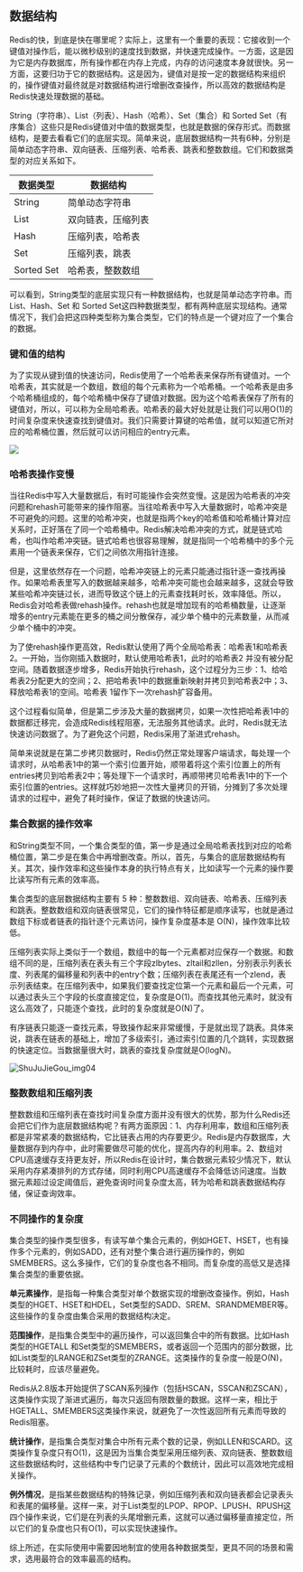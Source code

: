 ## 数据结构

Redis的快，到底是快在哪里呢？实际上，这里有一个重要的表现：它接收到一个键值对操作后，能以微秒级别的速度找到数据，并快速完成操作。一方面，这是因为它是内存数据库，所有操作都在内存上完成，内存的访问速度本身就很快。另一方面，这要归功于它的数据结构。这是因为，键值对是按一定的数据结构来组织的，操作键值对最终就是对数据结构进行增删改查操作，所以高效的数据结构是Redis快速处理数据的基础。

String（字符串）、List（列表）、Hash（哈希）、Set（集合）和 Sorted Set（有序集合）这些只是Redis键值对中值的数据类型，也就是数据的保存形式。而数据结构，是要去看看它们的底层实现。简单来说，底层数据结构一共有6种，分别是简单动态字符串、双向链表、压缩列表、哈希表、跳表和整数数组。它们和数据类型的对应关系如下。

| 数据类型   | 数据结构           |
| ---------- | ------------------ |
| String     | 简单动态字符串     |
| List       | 双向链表，压缩列表 |
| Hash       | 压缩列表，哈希表   |
| Set        | 压缩列表，跳表     |
| Sorted Set | 哈希表，整数数组   |

可以看到，String类型的底层实现只有一种数据结构，也就是简单动态字符串。而List、Hash、Set 和 Sorted Set这四种数据类型，都有两种底层实现结构。通常情况下，我们会把这四种类型称为集合类型，它们的特点是一个键对应了一个集合的数据。

### 键和值的结构

为了实现从键到值的快速访问，Redis使用了一个哈希表来保存所有键值对。一个哈希表，其实就是一个数组，数组的每个元素称为一个哈希桶。一个哈希表是由多个哈希桶组成的，每个哈希桶中保存了键值对数据。因为这个哈希表保存了所有的键值对，所以，可以称为全局哈希表。哈希表的最大好处就是让我们可以用O(1)的时间复杂度来快速查找到键值对。我们只需要计算键的哈希值，就可以知道它所对应的哈希桶位置，然后就可以访问相应的entry元素。

![](E:\GongZuoQu\ZhiShiKu\TuPian\JiKeShiJian\Redis\ShuJuJieGou_img02.jpg)

### 哈希表操作变慢

当往Redis中写入大量数据后，有时可能操作会突然变慢。这是因为哈希表的冲突问题和rehash可能带来的操作阻塞。当往哈希表中写入大量数据时，哈希冲突是不可避免的问题。这里的哈希冲突，也就是指两个key的哈希值和哈希桶计算对应关系时，正好落在了同一个哈希桶中。Redis解决哈希冲突的方式，就是链式哈希，也叫作哈希冲突链。链式哈希也很容易理解，就是指同一个哈希桶中的多个元素用一个链表来保存，它们之间依次用指针连接。

但是，这里依然存在一个问题，哈希冲突链上的元素只能通过指针逐一查找再操作。如果哈希表里写入的数据越来越多，哈希冲突可能也会越来越多，这就会导致某些哈希冲突链过长，进而导致这个链上的元素查找耗时长，效率降低。所以，Redis会对哈希表做rehash操作。rehash也就是增加现有的哈希桶数量，让逐渐增多的entry元素能在更多的桶之间分散保存，减少单个桶中的元素数量，从而减少单个桶中的冲突。

为了使rehash操作更高效，Redis默认使用了两个全局哈希表：哈希表1和哈希表2。一开始，当你刚插入数据时，默认使用哈希表1，此时的哈希表2 并没有被分配空间。随着数据逐步增多，Redis开始执行rehash，这个过程分为三步：1、给哈希表2分配更大的空间；2、把哈希表1中的数据重新映射并拷贝到哈希表2中；3、释放哈希表1的空间。哈希表 1留作下一次rehash扩容备用。

这个过程看似简单，但是第二步涉及大量的数据拷贝，如果一次性把哈希表1中的数据都迁移完，会造成Redis线程阻塞，无法服务其他请求。此时，Redis就无法快速访问数据了。为了避免这个问题，Redis采用了渐进式rehash。

简单来说就是在第二步拷贝数据时，Redis仍然正常处理客户端请求，每处理一个请求时，从哈希表1中的第一个索引位置开始，顺带着将这个索引位置上的所有entries拷贝到哈希表2中；等处理下一个请求时，再顺带拷贝哈希表1中的下一个索引位置的entries。这样就巧妙地把一次性大量拷贝的开销，分摊到了多次处理请求的过程中，避免了耗时操作，保证了数据的快速访问。

### 集合数据的操作效率

和String类型不同，一个集合类型的值，第一步是通过全局哈希表找到对应的哈希桶位置，第二步是在集合中再增删改查。所以，首先，与集合的底层数据结构有关。其次，操作效率和这些操作本身的执行特点有关，比如读写一个元素的操作要比读写所有元素的效率高。

集合类型的底层数据结构主要有 5 种：整数数组、双向链表、哈希表、压缩列表和跳表。整数数组和双向链表很常见，它们的操作特征都是顺序读写，也就是通过数组下标或者链表的指针逐个元素访问，操作复杂度基本是 O(N)，操作效率比较低。

压缩列表实际上类似于一个数组，数组中的每一个元素都对应保存一个数据。和数组不同的是，压缩列表在表头有三个字段zlbytes、zltail和zllen，分别表示列表长度、列表尾的偏移量和列表中的entry个数；压缩列表在表尾还有一个zlend，表示列表结束。在压缩列表中，如果我们要查找定位第一个元素和最后一个元素，可以通过表头三个字段的长度直接定位，复杂度是O(1)。而查找其他元素时，就没有这么高效了，只能逐个查找，此时的复杂度就是O(N)了。

有序链表只能逐一查找元素，导致操作起来非常缓慢，于是就出现了跳表。具体来说，跳表在链表的基础上，增加了多级索引，通过索引位置的几个跳转，实现数据的快速定位。当数据量很大时，跳表的查找复杂度就是O(logN)。

![]()![ShuJuJieGou_img04](E:\GongZuoQu\ZhiShiKu\TuPian\JiKeShiJian\Redis\ShuJuJieGou_img04.jpg)

### 整数数组和压缩列表

整数数组和压缩列表在查找时间复杂度方面并没有很大的优势，那为什么Redis还会把它们作为底层数据结构呢？有两方面原因：1、内存利用率，数组和压缩列表都是非常紧凑的数据结构，它比链表占用的内存要更少。Redis是内存数据库，大量数据存到内存中，此时需要做尽可能的优化，提高内存的利用率。2、数组对CPU高速缓存支持更友好，所以Redis在设计时，集合数据元素较少情况下，默认采用内存紧凑排列的方式存储，同时利用CPU高速缓存不会降低访问速度。当数据元素超过设定阈值后，避免查询时间复杂度太高，转为哈希和跳表数据结构存储，保证查询效率。

### 不同操作的复杂度

集合类型的操作类型很多，有读写单个集合元素的，例如HGET、HSET，也有操作多个元素的，例如SADD，还有对整个集合进行遍历操作的，例如SMEMBERS。这么多操作，它们的复杂度也各不相同。而复杂度的高低又是选择集合类型的重要依据。

**单元素操作**，是指每一种集合类型对单个数据实现的增删改查操作。例如，Hash 类型的HGET、HSET和HDEL，Set类型的SADD、SREM、SRANDMEMBER等。这些操作的复杂度由集合采用的数据结构决定。

**范围操作**，是指集合类型中的遍历操作，可以返回集合中的所有数据。比如Hash类型的HGETALL 和Set类型的SMEMBERS，或者返回一个范围内的部分数据，比如List类型的LRANGE和ZSet类型的ZRANGE。这类操作的复杂度一般是O(N)，比较耗时，应该尽量避免。

Redis从2.8版本开始提供了SCAN系列操作（包括HSCAN，SSCAN和ZSCAN），这类操作实现了渐进式遍历，每次只返回有限数量的数据。这样一来，相比于HGETALL、SMEMBERS这类操作来说，就避免了一次性返回所有元素而导致的Redis阻塞。

**统计操作**，是指集合类型对集合中所有元素个数的记录，例如LLEN和SCARD。这类操作复杂度只有O(1)，这是因为当集合类型采用压缩列表、双向链表、整数数组这些数据结构时，这些结构中专门记录了元素的个数统计，因此可以高效地完成相关操作。

**例外情况**，是指某些数据结构的特殊记录，例如压缩列表和双向链表都会记录表头和表尾的偏移量。这样一来，对于List类型的LPOP、RPOP、LPUSH、RPUSH这四个操作来说，它们是在列表的头尾增删元素，这就可以通过偏移量直接定位，所以它们的复杂度也只有O(1)，可以实现快速操作。

综上所述，在实际使用中需要因地制宜的使用各种数据类型，更具不同的场景和需求，选用最符合的效率最高的结构。